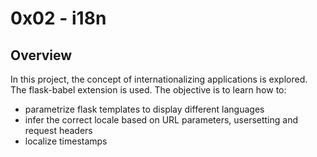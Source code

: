 # 0x02 - i18n

## Overview
In this project, the concept of internationalizing applications is explored. The flask-babel extension is used. The objective is to learn how to:
 - parametrize flask templates to display different languages
 - infer the correct locale based on URL parameters, usersetting and request headers
 - localize timestamps